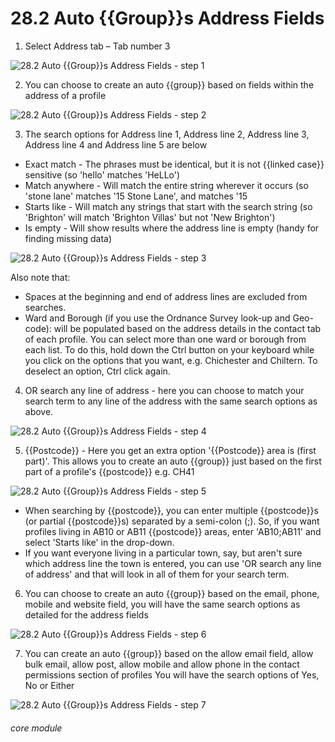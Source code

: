 # 28.2 Auto {{Group}}s Address Fields


1. Select Address tab – Tab number 3

![28.2 Auto {{Group}}s Address Fields - step 1](28.2_Auto_Lists_Address_Fields_im_1.png)

2. You can choose to create an auto {{group}} based on fields within the address of a profile

![28.2 Auto {{Group}}s Address Fields - step 2](28.2_Auto_Lists_Address_Fields_im_2.png)

3. The search options for Address line 1, Address line 2, Address line 3, Address line 4 and Address line 5 are below
- Exact match - The phrases must be identical, but it is not {{linked case}} sensitive (so &#039;hello&#039; matches &#039;HeLLo&#039;)
- Match anywhere - Will match the entire string wherever it occurs (so &#039;stone lane&#039; matches &#039;15 Stone Lane&#039;, and matches &#039;15
- Starts like - Will match any strings that start with the search string (so &#039;Brighton&#039; will match &#039;Brighton Villas&#039; but not &#039;New Brighton&#039;)
- Is empty - Will show results where the address line is empty (handy for finding missing data)

![28.2 Auto {{Group}}s Address Fields - step 3](28.2_Auto_Lists_Address_Fields_im_3.png)

Also note that:
- Spaces at the beginning and end of address lines are excluded from searches.
- Ward and Borough (if you use the Ordnance Survey look-up and Geo-code): will be populated based on the address details in the contact tab of each profile. You can select more than one ward or borough from each list. To do this, hold down the Ctrl button on your keyboard while you click on the options that you want, e.g. Chichester and Chiltern. To deselect an option, Ctrl click again.

4. OR search any line of address - here you can choose to match your search term to any line of the address with the same search options as above.

![28.2 Auto {{Group}}s Address Fields - step 4](28.2_Auto_Lists_Address_Fields_im_4.png)

5. {{Postcode}} - Here you get an extra option &#039;{{Postcode}} area is (first part)&#039;. This allows you to create an auto {{group}} just based on the first part of a profile&#039;s {{postcode}} e.g. CH41

![28.2 Auto {{Group}}s Address Fields - step 5](28.2_Auto_Lists_Address_Fields_im_5.png)

- When searching by {{postcode}}, you can enter multiple {{postcode}}s (or partial {{postcode}}s) separated by a semi-colon (;). So, if you want profiles living in AB10 or AB11 {{postcode}} areas, enter &#039;AB10;AB11&#039; and select &#039;Starts like&#039; in the drop-down.
- If you want everyone living in a particular town, say, but aren&#039;t sure which address line the town is entered, you can use &#039;OR search any line of address&#039; and that will look in all of them for your search term.
6. You can choose to create an auto {{group}} based on the email, phone, mobile and website field, you will have the same search options as detailed for the address fields

![28.2 Auto {{Group}}s Address Fields - step 6](28.2_Auto_Lists_Address_Fields_im_6.png)

7. You can create an auto {{group}} based on the allow email field, allow bulk email, allow post, allow mobile and allow phone in the contact permissions section of profiles
You will have the search options of Yes, No or Either

![28.2 Auto {{Group}}s Address Fields - step 7](28.2_Auto_Lists_Address_Fields_im_7.png)


###### core module
